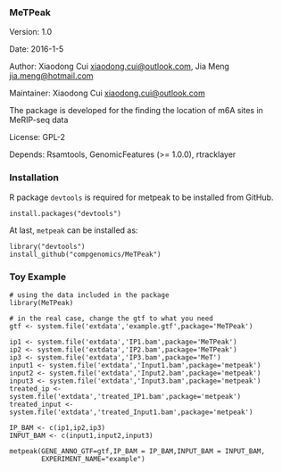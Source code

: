 ### MeTPeak

Version: 1.0

Date: 2016-1-5

Author: Xiaodong Cui <xiaodong.cui@outlook.com>, Jia Meng <jia.meng@hotmail.com>
  
  Maintainer: Xiaodong Cui <xiaodong.cui@outlook.com>

The package is developed for the finding the location of m6A sites in MeRIP-seq data

License: GPL-2

Depends: Rsamtools, GenomicFeatures (>= 1.0.0), rtracklayer


### Installation

R package `devtools` is required for metpeak to be installed from GitHub.
```
install.packages("devtools")
```
At last, `metpeak` can be installed as:
  
  ```
library("devtools")
install_github("compgenomics/MeTPeak")
```

### Toy Example
```
# using the data included in the package
library(MeTPeak)

# in the real case, change the gtf to what you need
gtf <- system.file('extdata','example.gtf',package='MeTPeak')

ip1 <- system.file('extdata','IP1.bam',package='MeTPeak')
ip2 <- system.file('extdata','IP2.bam',package='MeTPeak')
ip3 <- system.file('extdata','IP3.bam',package='MeT')
input1 <- system.file('extdata','Input1.bam',package='metpeak')
input2 <- system.file('extdata','Input2.bam',package='metpeak')
input3 <- system.file('extdata','Input3.bam',package='metpeak')
treated_ip <- system.file('extdata','treated_IP1.bam',package='metpeak')
treated_input <- system.file('extdata','treated_Input1.bam',package='metpeak')

IP_BAM <- c(ip1,ip2,ip3)
INPUT_BAM <- c(input1,input2,input3)

metpeak(GENE_ANNO_GTF=gtf,IP_BAM = IP_BAM,INPUT_BAM = INPUT_BAM,
        EXPERIMENT_NAME="example")
